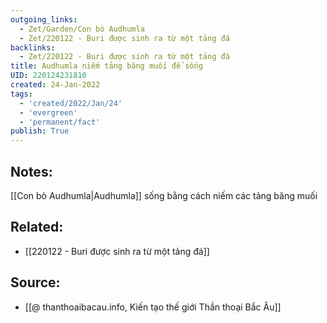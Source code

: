 ```yaml
---
outgoing_links:
  - Zet/Garden/Con bò Audhumla
  - Zet/220122 - Buri được sinh ra từ một tảng đá
backlinks:
  - Zet/220122 - Buri được sinh ra từ một tảng đá
title: Audhumla niếm tảng băng muối để sống
UID: 220124231810
created: 24-Jan-2022
tags:
  - 'created/2022/Jan/24'
  - 'evergreen'
  - 'permanent/fact'
publish: True
---
```

## Notes:
[[Con bò Audhumla|Audhumla]] sống bằng cách niếm các tảng băng muối

## Related:
- [[220122 - Buri được sinh ra từ một tảng đá]]
## Source:
- [[@ thanthoaibacau.info, Kiến tạo thế giới  Thần thoại Bắc Âu]]


